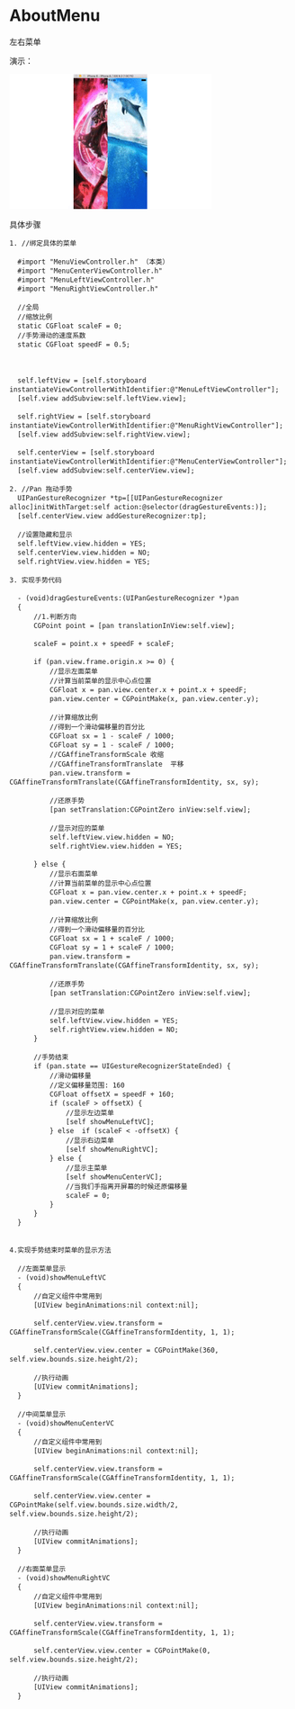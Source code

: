 # AboutMenu
左右菜单


演示：


![image](https://github.com/zhouzhiqiang1/AboutMenu/blob/master/AboutMenu.gif)







具体步骤
      
      
     

    1. //绑定具体的菜单
    
      #import "MenuViewController.h" （本类）
      #import "MenuCenterViewController.h"
      #import "MenuLeftViewController.h"
      #import "MenuRightViewController.h"
      
      //全局
      //缩放比例 
      static CGFloat scaleF = 0;
      //手势滑动的速度系数
      static CGFloat speedF = 0.5;
      
      
      
      self.leftView = [self.storyboard instantiateViewControllerWithIdentifier:@"MenuLeftViewController"];
      [self.view addSubview:self.leftView.view];
      
      self.rightView = [self.storyboard instantiateViewControllerWithIdentifier:@"MenuRightViewController"];
      [self.view addSubview:self.rightView.view];
      
      self.centerView = [self.storyboard instantiateViewControllerWithIdentifier:@"MenuCenterViewController"];
      [self.view addSubview:self.centerView.view];
      
    2. //Pan 拖动手势
      UIPanGestureRecognizer *tp=[[UIPanGestureRecognizer alloc]initWithTarget:self action:@selector(dragGestureEvents:)];
      [self.centerView.view addGestureRecognizer:tp];
      
      //设置隐藏和显示
      self.leftView.view.hidden = YES;
      self.centerView.view.hidden = NO;
      self.rightView.view.hidden = YES;
      
    3. 实现手势代码
     
      - (void)dragGestureEvents:(UIPanGestureRecognizer *)pan
      {
          //1.判断方向
          CGPoint point = [pan translationInView:self.view];
          
          scaleF = point.x + speedF + scaleF;
          
          if (pan.view.frame.origin.x >= 0) {
              //显示左面菜单
              //计算当前菜单的显示中心点位置
              CGFloat x = pan.view.center.x + point.x + speedF;
              pan.view.center = CGPointMake(x, pan.view.center.y);
              
              //计算缩放比例
              //得到一个滑动偏移量的百分比
              CGFloat sx = 1 - scaleF / 1000;
              CGFloat sy = 1 - scaleF / 1000;
              //CGAffineTransformScale 收缩
              //CGAffineTransformTranslate  平移
              pan.view.transform = CGAffineTransformTranslate(CGAffineTransformIdentity, sx, sy);
              
              //还原手势
              [pan setTranslation:CGPointZero inView:self.view];
              
              //显示对应的菜单
              self.leftView.view.hidden = NO;
              self.rightView.view.hidden = YES;
              
          } else {
              //显示右面菜单
              //计算当前菜单的显示中心点位置
              CGFloat x = pan.view.center.x + point.x + speedF;
              pan.view.center = CGPointMake(x, pan.view.center.y);
              
              //计算缩放比例
              //得到一个滑动偏移量的百分比
              CGFloat sx = 1 + scaleF / 1000;
              CGFloat sy = 1 + scaleF / 1000;
              pan.view.transform = CGAffineTransformTranslate(CGAffineTransformIdentity, sx, sy);
              
              //还原手势
              [pan setTranslation:CGPointZero inView:self.view];
              
              //显示对应的菜单
              self.leftView.view.hidden = YES;
              self.rightView.view.hidden = NO;
          }
          
          //手势结束
          if (pan.state == UIGestureRecognizerStateEnded) {
              //滑动偏移量
              //定义偏移量范围: 160
              CGFloat offsetX = speedF + 160;
              if (scaleF > offsetX) {
                  //显示左边菜单
                  [self showMenuLeftVC];
              } else  if (scaleF < -offsetX) {
                  //显示右边菜单
                  [self showMenuRightVC];
              } else {
                  //显示主菜单
                  [self showMenuCenterVC];
                  //当我们手指离开屏幕的时候还原偏移量
                  scaleF = 0;
              }
          }
      }


    4.实现手势结束时菜单的显示方法
     
      //左面菜单显示
      - (void)showMenuLeftVC
      {
          //自定义组件中常用到
          [UIView beginAnimations:nil context:nil];
          
          self.centerView.view.transform = CGAffineTransformScale(CGAffineTransformIdentity, 1, 1);
          
          self.centerView.view.center = CGPointMake(360, self.view.bounds.size.height/2);
          
          //执行动画
          [UIView commitAnimations];
      }
      
      //中间菜单显示
      - (void)showMenuCenterVC
      {
          //自定义组件中常用到
          [UIView beginAnimations:nil context:nil];
          
          self.centerView.view.transform = CGAffineTransformScale(CGAffineTransformIdentity, 1, 1);
          
          self.centerView.view.center = CGPointMake(self.view.bounds.size.width/2, self.view.bounds.size.height/2);
          
          //执行动画
          [UIView commitAnimations];
      }
      
      //右面菜单显示
      - (void)showMenuRightVC
      {
          //自定义组件中常用到
          [UIView beginAnimations:nil context:nil];
          
          self.centerView.view.transform = CGAffineTransformScale(CGAffineTransformIdentity, 1, 1);
          
          self.centerView.view.center = CGPointMake(0, self.view.bounds.size.height/2);
          
          //执行动画
          [UIView commitAnimations];
      }
      
      
